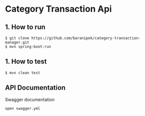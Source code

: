 # Category Transaction Api 

## 1. How to run
```
$ git clone https://github.com/baranipek/category-transaction-manager.git
$ mvn spring-boot:run

```

## 1. How to test
```
$ mvn clean test 

```

## API Documentation
Swagger documentation  
```
open swagger.yml 



